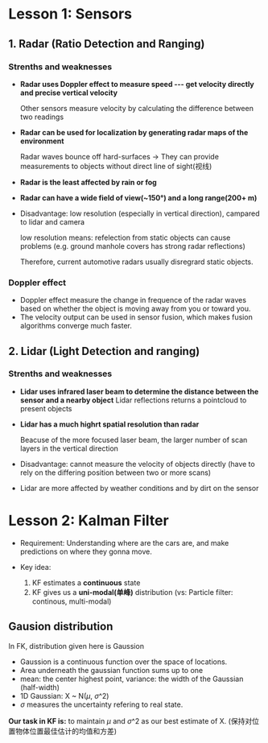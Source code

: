 # Lesson 1: Sensors

## 1. Radar (Ratio Detection and Ranging)
### Strenths and weaknesses
- **Radar uses Doppler effect to measure speed --- get velocity directly and precise vertical velocity**

  Other sensors measure velocity by calculating the difference between two readings
  
- **Radar can be used for localization by generating radar maps of the environment**

  Radar waves bounce off hard-surfaces -> They can provide measurements to objects without direct line of sight(视线)
  
- **Radar is the least affected by rain or fog**
- **Radar can have a wide field of view(~150°) and a long range(200+ m)**
- Disadvantage: low resolution (especially in vertical direction), campared to lidar and camera

  low resolution means: refelection from static objects can cause problems (e.g. ground manhole covers has strong radar reflections)
  
  Therefore, current automotive radars usually disregrard static objects.

### Doppler effect
- Doppler effect measure the change in frequence of the radar waves based on whether the object is moving away from you or toward you.
- The velocity  output can be used in sensor fusion, which makes fusion algorithms converge much faster.


## 2. Lidar (Light Detection and ranging)
### Strenths and weaknesses
- **Lidar uses infrared laser beam to determine the distance between the sensor and a nearby object**
  Lidar reflections returns a pointcloud to present objects
- **Lidar has a much highrt spatial resolution than radar**
  
  Beacuse of the more focused laser beam, the larger number of scan layers in the vertical direction 
  
- Disadvantage: cannot measure the velocity of objects directly (have to rely on the differing position between two or more scans)
- Lidar are more affected by weather conditions and by dirt on the sensor

# Lesson 2: Kalman Filter
- Requirement: Understanding where are the cars are, and make predictions on where they gonna move.

- Key idea: 
  1. KF estimates a **continuous** state
  2. KF gives us a **uni-modal(单峰)** distribution (vs: Particle filter: continous, multi-modal)
## Gausion distribution
In FK, distribution given here is Gaussion
- Gaussion is a continuous function over the space of locations. 
- Area underneath the gaussian function sums up to one
- mean: the center highest point, variance: the width of the Gaussian (half-width)
- 1D Gaussian: X ~ N($\mu$, $\sigma$^2)
-  $\sigma$ measures the uncertainty refering to real state.

**Our task in KF is:** to maintain $\mu$ and $\sigma$^2 as our best estimate of X. 
(保持对位置物体位置最佳估计的均值和方差)

